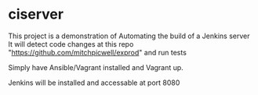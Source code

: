 # ciserver

This project is a demonstration of Automating the build of a Jenkins server
It will detect code changes at this repo "https://github.com/mitchpicwell/exprod" and run tests


Simply have Ansible/Vagrant installed and Vagrant up.

Jenkins will be installed and accessable at port 8080
